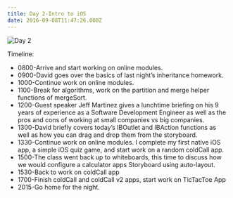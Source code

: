 ```yaml
---
title: Day 2-Intro to iOS
date: 2016-09-08T11:47:26.000Z
---
```

![Day 2](/img/blog/day2.jpg)

Timeline:

* 0800-Arrive and start working on online modules.
* 0900-David goes over the basics of last night’s inheritance homework.
* 1000-Continue work on online modules.
* 1100-Break for algorithms, work on the partition and merge helper functions of mergeSort.
* 1200-Guest speaker Jeff Martinez gives a lunchtime briefing on his 9 years of experience as a Software Development Engineer as well as the pros and cons of working at small companies vs big companies.
* 1300-David briefly covers today’s IBOutlet and IBAction functions as well as how you can drag and drop them from the storyboard.
* 1330-Continue work on online modules.  I complete my first native iOS app, a simple iOS quiz game, and start work on a random coldCall app.
* 1500-The class went back up to whiteboards, this time to discuss how we would configure a calculator apps Storyboard using auto-layout.
* 1530-Back to work on coldCall app
* 1700-Finish coldCall and coldCall v2 apps, start work on TicTacToe App
* 2015-Go home for the night.
